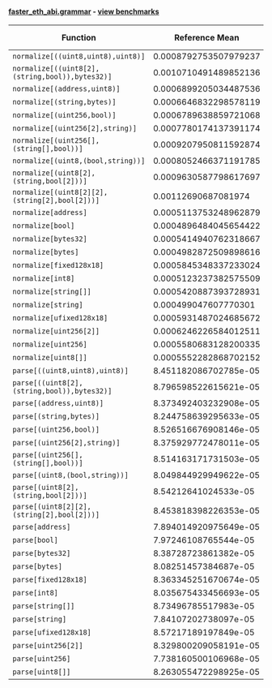 #### [faster_eth_abi.grammar](https://github.com/BobTheBuidler/faster-eth-abi/blob/master/faster_eth_abi/grammar.py) - [view benchmarks](https://github.com/BobTheBuidler/faster-eth-abi/blob/master/benchmarks/test_grammar_benchmarks.py)

| Function | Reference Mean | Faster Mean | % Change | Speedup (%) | x Faster | Faster |
|----------|---------------|-------------|----------|-------------|----------|--------|
| `normalize[((uint8,uint8),uint8)]` | 0.0008792753507979237 | 0.0007410803457905819 | 15.72% | 18.65% | 1.19x | ✅ |
| `normalize[((uint8[2],(string,bool)),bytes32)]` | 0.0010710491489852136 | 0.0009351816267517075 | 12.69% | 14.53% | 1.15x | ✅ |
| `normalize[(address,uint8)]` | 0.0006899205034487536 | 0.0005462799828159004 | 20.82% | 26.29% | 1.26x | ✅ |
| `normalize[(string,bytes)]` | 0.0006646832298578119 | 0.0005167038204200179 | 22.26% | 28.64% | 1.29x | ✅ |
| `normalize[(uint256,bool)]` | 0.0006789638859721068 | 0.0005498351938728564 | 19.02% | 23.48% | 1.23x | ✅ |
| `normalize[(uint256[2],string)]` | 0.0007780174137391174 | 0.0006433315506485512 | 17.31% | 20.94% | 1.21x | ✅ |
| `normalize[(uint256[],(string[],bool))]` | 0.0009207950811592874 | 0.0007916266175521773 | 14.03% | 16.32% | 1.16x | ✅ |
| `normalize[(uint8,(bool,string))]` | 0.0008052466371191785 | 0.0006852436763881451 | 14.90% | 17.51% | 1.18x | ✅ |
| `normalize[(uint8[2],(string,bool[2]))]` | 0.0009630587798617697 | 0.0008378789925121565 | 13.00% | 14.94% | 1.15x | ✅ |
| `normalize[(uint8[2][2],(string[2],bool[2]))]` | 0.00112690687081974 | 0.0010112628854862615 | 10.26% | 11.44% | 1.11x | ✅ |
| `normalize[address]` | 0.0005113753248962879 | 0.00037208623415936815 | 27.24% | 37.43% | 1.37x | ✅ |
| `normalize[bool]` | 0.0004896484045654422 | 0.00035433111948437383 | 27.64% | 38.19% | 1.38x | ✅ |
| `normalize[bytes32]` | 0.0005414940762318667 | 0.0004033772546328822 | 25.51% | 34.24% | 1.34x | ✅ |
| `normalize[bytes]` | 0.0004982872509898616 | 0.0003761837570026054 | 24.50% | 32.46% | 1.32x | ✅ |
| `normalize[fixed128x18]` | 0.0005845348337233024 | 0.00045354044509852477 | 22.41% | 28.88% | 1.29x | ✅ |
| `normalize[int8]` | 0.0005123237382575509 | 0.0003696385702750262 | 27.85% | 38.60% | 1.39x | ✅ |
| `normalize[string[]]` | 0.0005420887393728931 | 0.0004093248942800361 | 24.49% | 32.43% | 1.32x | ✅ |
| `normalize[string]` | 0.000499047607770301 | 0.00036372805027237395 | 27.12% | 37.20% | 1.37x | ✅ |
| `normalize[ufixed128x18]` | 0.0005931487024685672 | 0.0004709452670762586 | 20.60% | 25.95% | 1.26x | ✅ |
| `normalize[uint256[2]]` | 0.0006246226584012511 | 0.00048615136746917986 | 22.17% | 28.48% | 1.28x | ✅ |
| `normalize[uint256]` | 0.0005580683128200335 | 0.0004085538562195936 | 26.79% | 36.60% | 1.37x | ✅ |
| `normalize[uint8[]]` | 0.0005552282868702152 | 0.00043300591681512195 | 22.01% | 28.23% | 1.28x | ✅ |
| `parse[((uint8,uint8),uint8)]` | 8.451182086702785e-05 | 8.354130327919552e-05 | 1.15% | 1.16% | 1.01x | ✅ |
| `parse[((uint8[2],(string,bool)),bytes32)]` | 8.796598522615621e-05 | 8.306395070277626e-05 | 5.57% | 5.90% | 1.06x | ✅ |
| `parse[(address,uint8)]` | 8.373492403232908e-05 | 8.423191154704188e-05 | -0.59% | -0.59% | 0.99x | ❌ |
| `parse[(string,bytes)]` | 8.244758639295633e-05 | 8.431577168132313e-05 | -2.27% | -2.22% | 0.98x | ❌ |
| `parse[(uint256,bool)]` | 8.526516676908146e-05 | 8.75734371545484e-05 | -2.71% | -2.64% | 0.97x | ❌ |
| `parse[(uint256[2],string)]` | 8.375929772478011e-05 | 8.272074643635387e-05 | 1.24% | 1.26% | 1.01x | ✅ |
| `parse[(uint256[],(string[],bool))]` | 8.514163171731503e-05 | 8.446485201584332e-05 | 0.79% | 0.80% | 1.01x | ✅ |
| `parse[(uint8,(bool,string))]` | 8.049844929949622e-05 | 8.158246003414147e-05 | -1.35% | -1.33% | 0.99x | ❌ |
| `parse[(uint8[2],(string,bool[2]))]` | 8.54212641024533e-05 | 8.549944776619485e-05 | -0.09% | -0.09% | 1.00x | ❌ |
| `parse[(uint8[2][2],(string[2],bool[2]))]` | 8.453818398226353e-05 | 8.870144659298219e-05 | -4.92% | -4.69% | 0.95x | ❌ |
| `parse[address]` | 7.894014920975649e-05 | 8.09297566236003e-05 | -2.52% | -2.46% | 0.98x | ❌ |
| `parse[bool]` | 7.97246108765544e-05 | 7.756610308620145e-05 | 2.71% | 2.78% | 1.03x | ✅ |
| `parse[bytes32]` | 8.38728723861382e-05 | 8.326362508339583e-05 | 0.73% | 0.73% | 1.01x | ✅ |
| `parse[bytes]` | 8.08251457384687e-05 | 8.156993538599078e-05 | -0.92% | -0.91% | 0.99x | ❌ |
| `parse[fixed128x18]` | 8.363345251670674e-05 | 8.385300325138108e-05 | -0.26% | -0.26% | 1.00x | ❌ |
| `parse[int8]` | 8.035675433456693e-05 | 8.126054458599348e-05 | -1.12% | -1.11% | 0.99x | ❌ |
| `parse[string[]]` | 8.73496785517983e-05 | 9.006934538050383e-05 | -3.11% | -3.02% | 0.97x | ❌ |
| `parse[string]` | 7.84107202738097e-05 | 7.753041027175168e-05 | 1.12% | 1.14% | 1.01x | ✅ |
| `parse[ufixed128x18]` | 8.57217189197849e-05 | 8.287221624904087e-05 | 3.32% | 3.44% | 1.03x | ✅ |
| `parse[uint256[2]]` | 8.329800209058191e-05 | 8.454400803287662e-05 | -1.50% | -1.47% | 0.99x | ❌ |
| `parse[uint256]` | 7.738160500106968e-05 | 8.020421843584432e-05 | -3.65% | -3.52% | 0.96x | ❌ |
| `parse[uint8[]]` | 8.263055472298925e-05 | 8.372975349340352e-05 | -1.33% | -1.31% | 0.99x | ❌ |
